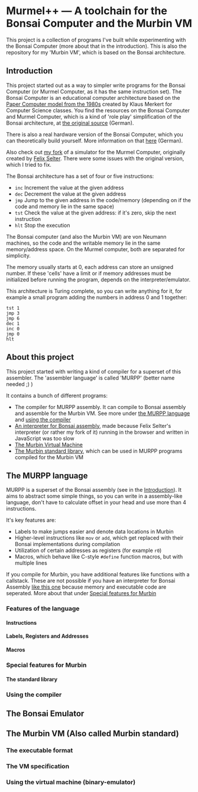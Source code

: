 # Murmel++ — A toolchain for the Bonsai Computer and the Murbin VM
This project is a collection of programs I've built while experimenting with the Bonsai Computer (more about that in the introduction). This is also the repository for my 'Murbin VM', which is based on the Bonsai architecture.

## Introduction
This project started out as a way to simpler write programs for the Bonsai Computer (or Murmel Computer, as it has the same instruction set). The Bonsai Computer is an educational computer architecture based on the [Paper Computer model from the 1980s](https://en.wikipedia.org/wiki/WDR_paper_computer) created by Klaus Merkert for Computer Science classes. You find the resources on the Bonsai Computer and Murmel Computer, which is a kind of 'role play' simplification of the Bonsai architecture, at [the original source](https://inf-schule.de/rechner/bonsai/murmelrechner) (German).

There is also a real hardware version of the Bonsai Computer, which you can theoretically build yourself. More information on that [here](https://github.com/michAtEl/Bonsai-Modellcomputer) (German).

Also check out [my fork](https://github.com/dgc08/MurmelRechner) of a simulator for the Murmel Computer, originally created by [Felix Selter](https://github.com/FelixSelter/MurmelRechner). There were some issues with the original version, which I tried to fix.

The Bonsai architecture has a set of four or five instructions:

- `inc` Increment the value at the given address
- `dec` Decrement the value at the given address
- `jmp` Jump to the given address in the code/memory (depending on if the code and memory lie in the same space)
- `tst` Check the value at the given address: if it's zero, skip the next instruction
- `hlt` Stop the execution

The Bonsai computer (and also the Murbin VM) are von Neumann machines, so the code and the writable memory lie in the same memory/address space. On the Murmel computer, both are separated for simplicity.

The memory usually starts at 0, each address can store an unsigned number. If these 'cells' have a limit or if memory addresses must be initialized before running the program, depends on the interpreter/emulator. 

This architecture is Turing complete, so you can write anything for it, for example a small program adding the numbers in address 0 and 1 together:

```
tst 1
jmp 3
jmp 6
dec 1
inc 0
jmp 0
hlt
```

## About this project
This project started with writing a kind of compiler for a superset of this assembler. The 'assembler language' is called 'MURPP' (better name needed ;) )

It contains a bunch of different programs:
- The compiler for MURPP assembly. It can compile to Bonsai assembly and assemble for the Murbin VM. See more under [the MURPP language](#the-murpp-language) and [using the compiler](#using-the-compiler)
- [An interpreter for Bonsai assembly](#the-bonsai-emulator), made because Felix Selter's interpreter (or rather my fork of it) running in the browser and written in JavaScript was too slow
- [The Murbin Virtual Machine](#the-murbin-vm-also-called-murbin-standard)
- [The Murbin standard library](#the-standard-library), which can be used in MURPP programs compiled for the Murbin VM

## The MURPP language
MURPP is a superset of the Bonsai assembly (see in the [Introduction](#introduction)). It aims to abstract some simple things, so you can write in a assembly-like language, don't have to calculate offset in your head and use more than 4 instructions.

It's key features are:
- Labels to make jumps easier and denote data locations in Murbin
- Higher-level instructions like `mov` or `add`, which get replaced with their Bonsai implementations during compilation
- Utilization of certain addresses as registers (for example `r0`)
- Macros, which behave like C-style `#define` function macros, but with multiple lines

If you compile for Murbin, you have additional features like functions with a callstack. These are not possible if you have an interpreter for Bonsai Assembly [like this one](https://github.com/dgc08/MurmelRechner) because memory and executable code are seperated. More about that under [Special features for Murbin](#special-features-for-murbin)

### Features of the language
#### Instructions
#### Labels, Registers and Addresses
#### Macros
### Special features for Murbin
#### The standard library
### Using the compiler
## The Bonsai Emulator
## The Murbin VM (Also called Murbin standard)
### The executable format
### The VM specification
### Using the virtual machine (binary-emulator)
